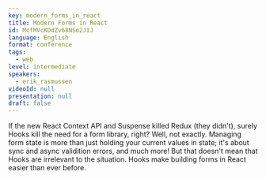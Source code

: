 ```yaml
---
key: modern_forms_in_react
title: Modern Forms in React
id: McfMVcKDdZv68NSo2JIJ
language: English
format: conference
tags:
  - web
level: intermediate
speakers:
  - erik_rasmussen
videoId: null
presentation: null
draft: false
---
```

If the new React Context API and Suspense killed Redux (they didn't), surely Hooks kill the need for a form library, right? Well, not exactly. Managing form state is more than just holding your current values in state; it's about sync and async validition errors, and much more! But that doesn't mean that Hooks are irrelevant to the situation. Hooks make building forms in React easier than ever before.